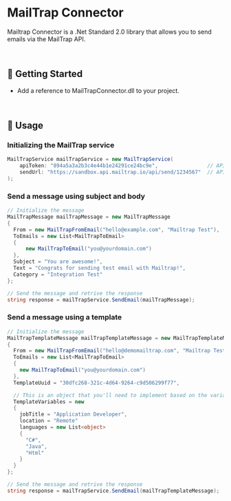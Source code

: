 # MailTrap Connector
Mailtrap Connector is a .Net Standard 2.0 library that allows you to send emails via the MailTrap API.

<br/>

## :rocket: Getting Started

- Add a reference to MailTrapConnector.dll to your project.

<br/>

## :hammer: Usage

### Initializing the MailTrap service

```c#
MailTrapService mailTrapService = new MailTrapService(
    apiToken: "894a5a3a2b3c4e44b1e24291ce24bc9e",                // API token for your account.  Note that it is different between your test sandbox and live domains.
    sendUrl: "https://sandbox.api.mailtrap.io/api/send/1234567"  // API end-point URL.  Again this will be different between your test sandbox and live domains.
);
```

### Send a message using subject and body

```c#
// Initialize the message
MailTrapMessage mailTrapMessage = new MailTrapMessage
{
  From = new MailTrapFromEmail("hello@example.com", "Mailtrap Test"),
  ToEmails = new List<MailTrapToEmail>
  {
      new MailTrapToEmail("you@yourdomain.com")
  },
  Subject = "You are awesome!",
  Text = "Congrats for sending test email with Mailtrap!",
  Category = "Integration Test"
};

// Send the message and retrive the response
string response = mailTrapService.SendEmail(mailTrapMessage);
```

### Send a message using a template

```c#
// Initialize the message
MailTrapTemplateMessage mailTrapTemplateMessage = new MailTrapTemplateMessage
{
  From = new MailTrapFromEmail("hello@demomailtrap.com", "Mailtrap Test"),
  ToEmails = new List<MailTrapToEmail>
  {
    new MailTrapToEmail("you@yourdomain.com")
  },
  TemplateUuid = "30dfc268-321c-4d64-9264-c9d506299f77",

  // This is an object that you'll need to implement based on the variables defined in your template.
  TemplateVariables = new   
  {
    jobTitle = "Application Developer",
    location = "Remote" 
    languages = new List<object>
    {
      "C#",
      "Java",
      "Html"
    }
  }
};

// Send the message and retrive the response
string response = mailTrapService.SendEmail(mailTrapTemplateMessage);
```
